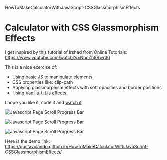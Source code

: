 HowToMakeCalculatorWithJavaScript-CSSGlassmorphismEffects
# Calculator with CSS Glassmorphism Effects

I get inspired by this tutorial of Irshad from Online Tutorials:
https://www.youtube.com/watch?v=NhcZh8Bwr30

This is a nice exercise of:
  - Using basic JS to manipulate elements.
  - CSS properties like: clip-path
  - Applying glassmorphism effects with soft opacities and border positions
  - Using [Vanilla-tilt.js effects](https://micku7zu.github.io/vanilla-tilt.js/)

I hope you like it, code it and [watch it](https://gustavolando.github.io/HowToMakeCalculatorWithJavaScript-CSSGlassmorphismEffects/)

![Javascript Page Scroll Progress Bar](https://gustavolando.github.io/HowToMakeCalculatorWithJavaScript-CSSGlassmorphismEffects/Calculator%20with%20CSS%20Glassmorphism%20Effects%201.png)

![Javascript Page Scroll Progress Bar](https://gustavolando.github.io/HowToMakeCalculatorWithJavaScript-CSSGlassmorphismEffects/Calculator%20with%20CSS%20Glassmorphism%20Effects%202.png)

![Javascript Page Scroll Progress Bar](https://gustavolando.github.io/HowToMakeCalculatorWithJavaScript-CSSGlassmorphismEffects/Calculator%20with%20CSS%20Glassmorphism%20Effects%203.png)

Here is the demo link:  https://gustavolando.github.io/HowToMakeCalculatorWithJavaScript-CSSGlassmorphismEffects/

